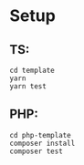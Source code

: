# Setup

## TS:
```
cd template
yarn
yarn test
```

## PHP:
```
cd php-template
composer install
composer test
```
